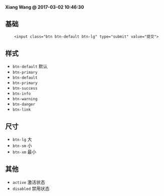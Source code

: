 #### Xiang Wang @ 2017-03-02 10:46:30

##  基础
```
    <input class="btn btn-default btn-lg" type="submit" value="提交">
```

## 样式
* `btn-default` 默认
* `btn-primary`
* `btn-default`
* `btn-primary`
* `btn-success`
* `btn-info`
* `btn-warning`
* `btn-danger`
* `btn-link`

## 尺寸
* `btn-lg` 大
* `btn-sm` 小
* `btn-xm` 最小


## 其他
* `active` 激活状态
* `disabled` 禁用状态
